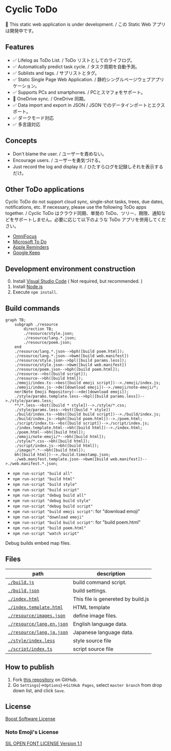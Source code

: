# Cyclic ToDo

🚧 This static web application is under development. / この Static Web アプリは開発中です。

## Features

- ✅️ Lifelog as ToDo List. / ToDo リストとしてのライフログ。
- ✅️ Automatically predict task cycle. / タスク周期を自動予測。
- ✅️ Sublists and tags. / サブリストとタグ。
- ✅️ Static Single Page Web Application. / 静的シングルページウェブアプリケーション。
- ✅️ Supports PCs and smartphones. / PCとスマフォをサポート。
- 🚫 OneDrive sync. / OneDrive 同期。
- ✅️ Data import and export in JSON / JSON でのデータインポートとエクスポート。
- ✅️ ダークモード対応
- ✅️ 多言語対応

## Concepts

- Don't blame the user. / ユーザーを責めない。
- Encourage users. / ユーザーを勇気づける。
- Just record the log and display it. / ひたすらログを記録しそれを表示するだけ。

## Other ToDo applications

Cyclic ToDo do not support cloud sync, single-shot tasks, trees, due dates, notifications, etc. If necessary, please use the following ToDo apps together. / Cyclic ToDo はクラウド同期、単発の ToDo、ツリー、期限、通知などをサポートしません。必要に応じて以下のような ToDo アプリを併用してください。

- [OmniFocus](https://web.omnifocus.com/)
- [Microsoft To Do](https://to-do.live.com/)
- [Apple Reminders](https://www.icloud.com/reminders)
- [Google Keep](https://keep.google.com/)

## Development environment construction

0. Install [Visual Studio Code](https://code.visualstudio.com/) ( Not required, but recommended. )
1. Install [Node.js](https://nodejs.org/ja/)
2. Execute `npm install`.

## Build commands

```mermaid
graph TB;
    subgraph ./resource
        direction TB;
        ./resource/style.json;
        ./resource/lang.*.json;
        ./resource/poem.json;
    end
    ./resource/lang.*.json-->bph([build poem.html]);
    ./resource/lang.*.json-->bwm([build web.manifest])
    ./resource/style.json-->bpl([build params.less]);
    ./resource/style.json-->bwm([build web.manifest])
    ./resource/poem.json-->bph([build poem.html]);
    ./resource-->bs([build script]);
    ./resource-->bh([build html]);
    ./emoji/index.ts-->bes([build emoji script])-->./emoji/index.js;
    ./emoji/index.js-->de([download emoji])-->./emoji/note-emoji/*;
    ner(Note Emoji Repository)-->de([download emoji]);
    ./style/params.template.less-->bpl([build params.less])-->./style/params.less;
    **/*.less-->bst([build * style])-->./style/*.css;
    ./style/params.less-->bst([build * style])
    ./build/index.ts-->bbs([build build script])-->./build/index.js;
    ./build/index.js-->bph([build poem.html])-->./poem.html;
    ./script/index.ts-->bs([build script])-->./script/index.js;
    ./index.template.html-->bh([build html])-->./index.html;
    ./poem.html-->bh([build html]);
    ./emoji/note-emoji/*-->bh([build html]);
    ./style/*.css-->bh([build html]);
    ./script/index.js-->bh([build html]);
    ./image/*.*-->bh([build html]);
    bh([build html])-->./build.timestamp.json;
    ./web.manifest.template.json-->bwm([build web.manifest])-->./web.manifest.*.json;
```

- `npm run-script "build all"`
- `npm run-script "build html"`
- `npm run-script "build style"`
- `npm run-script "build script"`
- `npm run-script "debug build all"`
- `npm run-script "debug build style"`
- `npm run-script "debug build script"`
- `npm run-script "build emoji script"`: for "download emoji"
- `npm run-script "download emoji"`
- `npm run-script "build build script"`: for "build poem.html"
- `npm run-script "build poem.html"`
- `npm run-script "watch script"`

Debug builds embed map files.

## Files

|path|description|
|---|---|
|[`./build.js`](./build.js)|build command script.|
|[`./build.json`](./build.json)|build settings.|
|[`./index.html`](./index.html)|This file is genereted by build.js|
|[`./index.template.html`](./index.template.html)|HTML template|
|[`./resource/images.json`](./resource/images.json)|define image files.|
|[`./resource/lang.en.json`](./resource/lang.en.json)|English language data.|
|[`./resource/lang.ja.json`](./resource/lang.ja.json)|Japanese language data.|
|[`./style/index.less`](./style/index.less)|style source file|
|[`./script/index.ts`](./script/index.ts)|script source file|

## How to publish

1. Fork [this repository](https://github.com/wraith13/cyclic-todo/) on GitHub.
2. Go `Settings`(→`Options`)→`GitHub Pages`, select `master branch` from drop down list, and click `Save`.

## License

[Boost Software License](./LICENSE_1_0.txt)

### Noto Emoji's License

[SIL OPEN FONT LICENSE Version 1.1](./emoji/noto-emoji/LICENSE)
